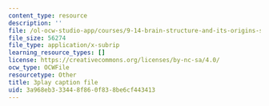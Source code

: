 ```yaml
---
content_type: resource
description: ''
file: /ol-ocw-studio-app/courses/9-14-brain-structure-and-its-origins-spring-2014/3a968eb333448f860f838be6cf443413_555121.srt
file_size: 56274
file_type: application/x-subrip
learning_resource_types: []
license: https://creativecommons.org/licenses/by-nc-sa/4.0/
ocw_type: OCWFile
resourcetype: Other
title: 3play caption file
uid: 3a968eb3-3344-8f86-0f83-8be6cf443413
---
```

